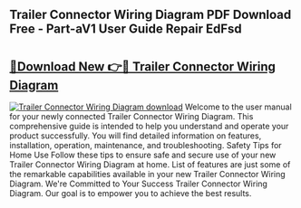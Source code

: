 ## Trailer Connector Wiring Diagram PDF Download Free - Part-aV1 User Guide Repair EdFsd

# <h2><a href="http://dfp3grz.blite.top/?on=Trailer+Connector+Wiring+Diagram">🔗Download New 👉🔴 Trailer Connector Wiring Diagram</a></h2>

[![Trailer Connector Wiring Diagram download](https://i.imgur.com/lujVjoI.png)](http://dfp3grz.blite.top/?on=Trailer+Connector+Wiring+Diagram)
Welcome to the user manual for your newly connected Trailer Connector Wiring Diagram. This comprehensive guide is intended to help you understand and operate your product successfully. You will find detailed information on features, installation, operation, maintenance, and troubleshooting. Safety Tips for Home Use Follow these tips to ensure safe and secure use of your new Trailer Connector Wiring Diagram at home. List of features are just some of the remarkable capabilities available in your new Trailer Connector Wiring Diagram. We're Committed to Your Success Trailer Connector Wiring Diagram. Our goal is to empower you to achieve the best results.
